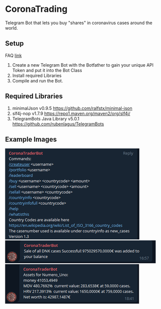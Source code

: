 # CoronaTrading
Telegram Bot that lets you buy "shares" in coronavirus cases around the world.
## Setup
FAQ [link](https://core.telegram.org/bots/faq)
1. Create a new Telegram Bot with the Botfather to gain your unique API Token and put it into the Bot Class
2. Install required Libraries
3. Compile and run the Bot. 
## Required Libraries
1. minimalJson v0.9.5 https://github.com/ralfstx/minimal-json
2. slf4j-nop v1.7.9 https://repo1.maven.org/maven2/org/slf4j/
3. TelegramBots Java Library v5.0.1 https://github.com/rubenlagus/TelegramBots
## Example Images
![alt text](https://raw.githubusercontent.com/ottoblep/CoronaTrading/main/example2.PNG)
![alt text](https://raw.githubusercontent.com/ottoblep/CoronaTrading/main/example1.PNG)
![alt text](https://raw.githubusercontent.com/ottoblep/CoronaTrading/main/example3.PNG)



